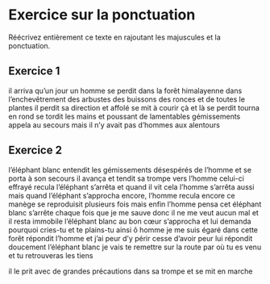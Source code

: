 # Exercice sur la ponctuation

Réécrivez entièrement ce texte en rajoutant les majuscules et la ponctuation.
 
## Exercice 1

il arriva qu’un jour un homme se perdit dans la forêt himalayenne dans l’enchevêtrement des arbustes des buissons des ronces et de toutes le plantes il perdit sa direction et affolé se mit à courir çà et là se perdit tourna en rond se tordit les mains et poussant de lamentables gémissements appela au secours mais il n’y avait pas d’hommes aux alentours

## Exercice 2
 
l’éléphant blanc entendit les gémissements désespérés de l’homme et se porta à son secours il avança et tendit sa trompe vers l’homme celui-ci effrayé recula l’éléphant s’arrêta et quand il vit cela l’homme s’arrêta aussi mais quand l’éléphant s’approcha encore, l’homme recula encore ce manège se reproduisit plusieurs fois mais enfin l’homme pensa cet éléphant blanc s’arrête chaque fois que je me sauve donc il ne me veut aucun mal et il resta immobile l’éléphant blanc au bon cœur s’approcha et lui demanda pourquoi cries-tu et te plains-tu ainsi ô homme je me suis égaré dans cette forêt répondit l’homme et j’ai peur d’y périr cesse d’avoir peur lui répondit doucement l’éléphant blanc je vais te remettre sur la route par où tu es venu et tu retrouveras les tiens
 
il le prit avec de grandes précautions dans sa trompe et se mit en marche  